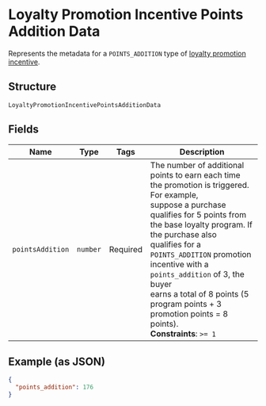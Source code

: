 
# Loyalty Promotion Incentive Points Addition Data

Represents the metadata for a `POINTS_ADDITION` type of [loyalty promotion incentive](../../doc/models/loyalty-promotion-incentive.md).

## Structure

`LoyaltyPromotionIncentivePointsAdditionData`

## Fields

| Name | Type | Tags | Description |
|  --- | --- | --- | --- |
| `pointsAddition` | `number` | Required | The number of additional points to earn each time the promotion is triggered. For example,<br>suppose a purchase qualifies for 5 points from the base loyalty program. If the purchase also<br>qualifies for a `POINTS_ADDITION` promotion incentive with a `points_addition` of 3, the buyer<br>earns a total of 8 points (5 program points + 3 promotion points = 8 points).<br>**Constraints**: `>= 1` |

## Example (as JSON)

```json
{
  "points_addition": 176
}
```

